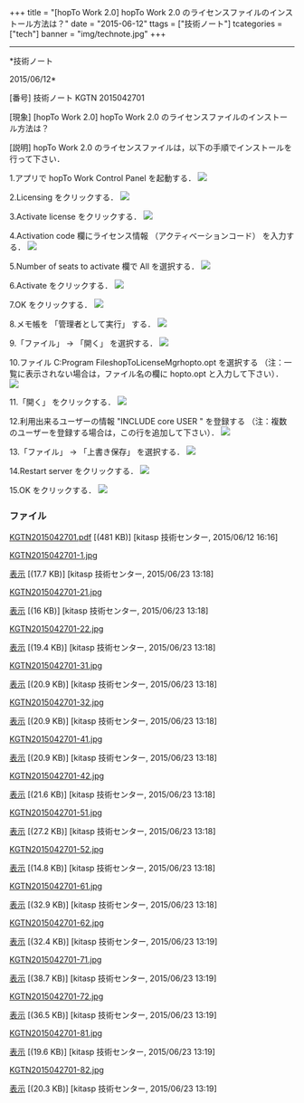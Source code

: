 ﻿+++
title = "[hopTo Work 2.0] hopTo Work 2.0 のライセンスファイルのインストール方法は？"
date = "2015-06-12"
ttags = ["技術ノート"]
tcategories = ["tech"]
banner = "img/technote.jpg"
+++

-----------------------------------------------------------------------------------------------------------------------------

*技術ノート

2015/06/12*


[番号]
技術ノート KGTN 2015042701

[現象]
[hopTo Work 2.0] hopTo Work 2.0
のライセンスファイルのインストール方法は？

[説明]
hopTo Work 2.0
のライセンスファイルは，以下の手順でインストールを行って下さい．

1.アプリで hopTo Work Control Panel を起動する．
![](http://techreport.kitasp.net/attachments/download/2050/KGTN2015042701-1.jpg)

2.Licensing をクリックする．
![](http://techreport.kitasp.net/attachments/download/2051/KGTN2015042701-21.jpg)

3.Activate license をクリックする．
![](http://techreport.kitasp.net/attachments/download/2052/KGTN2015042701-22.jpg)

4.Activation code 欄にライセンス情報 （アクティベーションコード）
を入力する．
![](http://techreport.kitasp.net/attachments/download/2053/KGTN2015042701-31.jpg)

5.Number of seats to activate 欄で All を選択する．
![](http://techreport.kitasp.net/attachments/download/2054/KGTN2015042701-32.jpg)

6.Activate をクリックする．
![](http://techreport.kitasp.net/attachments/download/2055/KGTN2015042701-41.jpg)

7.OK をクリックする．
![](http://techreport.kitasp.net/attachments/download/2056/KGTN2015042701-42.jpg)

8.メモ帳を 「管理者として実行」 する．
![](http://techreport.kitasp.net/attachments/download/2057/KGTN2015042701-51.jpg)

9.「ファイル」 → 「開く」 を選択する．
![](http://techreport.kitasp.net/attachments/download/2058/KGTN2015042701-52.jpg)

10.ファイル C:Program FileshopToLicenseMgrhopto.opt を選択する
（注：一覧に表示されない場合は，ファイル名の欄に hopto.opt
と入力して下さい）．
![](http://techreport.kitasp.net/attachments/download/2059/KGTN2015042701-61.jpg)

11.「開く」 をクリックする．
![](KGTN2015042701-63.jpg)

12.利用出来るユーザーの情報 "INCLUDE core USER " を登録する
（注：複数のユーザーを登録する場合は，この行を追加して下さい）．
![](http://techreport.kitasp.net/attachments/download/2061/KGTN2015042701-71.jpg)

13.「ファイル」 → 「上書き保存」 を選択する．
![](http://techreport.kitasp.net/attachments/download/2062/KGTN2015042701-72.jpg)

14.Restart server をクリックする．
![](http://techreport.kitasp.net/attachments/download/2063/KGTN2015042701-81.jpg)

15.OK をクリックする．
![](http://techreport.kitasp.net/attachments/download/2064/KGTN2015042701-82.jpg)


### ファイル

 
 


[KGTN2015042701.pdf](http://techreport.kitasp.net/attachments/download/1905/KGTN2015042701.pdf)
 [(481 KB)] [kitasp 技術センター, 2015/06/12
16:16]

[KGTN2015042701-1.jpg](http://techreport.kitasp.net/attachments/download/2050/KGTN2015042701-1.jpg)

[表示](http://techreport.kitasp.net/attachments/2050/KGTN2015042701-1.jpg "表示")
 [(17.7 KB)] [kitasp 技術センター, 2015/06/23
13:18]

[KGTN2015042701-21.jpg](http://techreport.kitasp.net/attachments/download/2051/KGTN2015042701-21.jpg)

[表示](http://techreport.kitasp.net/attachments/2051/KGTN2015042701-21.jpg "表示")
 [(16 KB)] [kitasp 技術センター, 2015/06/23
13:18]

[KGTN2015042701-22.jpg](http://techreport.kitasp.net/attachments/download/2052/KGTN2015042701-22.jpg)

[表示](http://techreport.kitasp.net/attachments/2052/KGTN2015042701-22.jpg "表示")
 [(19.4 KB)] [kitasp 技術センター, 2015/06/23
13:18]

[KGTN2015042701-31.jpg](http://techreport.kitasp.net/attachments/download/2053/KGTN2015042701-31.jpg)

[表示](http://techreport.kitasp.net/attachments/2053/KGTN2015042701-31.jpg "表示")
 [(20.9 KB)] [kitasp 技術センター, 2015/06/23
13:18]

[KGTN2015042701-32.jpg](http://techreport.kitasp.net/attachments/download/2054/KGTN2015042701-32.jpg)

[表示](http://techreport.kitasp.net/attachments/2054/KGTN2015042701-32.jpg "表示")
 [(20.9 KB)] [kitasp 技術センター, 2015/06/23
13:18]

[KGTN2015042701-41.jpg](http://techreport.kitasp.net/attachments/download/2055/KGTN2015042701-41.jpg)

[表示](http://techreport.kitasp.net/attachments/2055/KGTN2015042701-41.jpg "表示")
 [(20.9 KB)] [kitasp 技術センター, 2015/06/23
13:18]

[KGTN2015042701-42.jpg](http://techreport.kitasp.net/attachments/download/2056/KGTN2015042701-42.jpg)

[表示](http://techreport.kitasp.net/attachments/2056/KGTN2015042701-42.jpg "表示")
 [(21.6 KB)] [kitasp 技術センター, 2015/06/23
13:18]

[KGTN2015042701-51.jpg](http://techreport.kitasp.net/attachments/download/2057/KGTN2015042701-51.jpg)

[表示](http://techreport.kitasp.net/attachments/2057/KGTN2015042701-51.jpg "表示")
 [(27.2 KB)] [kitasp 技術センター, 2015/06/23
13:18]

[KGTN2015042701-52.jpg](http://techreport.kitasp.net/attachments/download/2058/KGTN2015042701-52.jpg)

[表示](http://techreport.kitasp.net/attachments/2058/KGTN2015042701-52.jpg "表示")
 [(14.8 KB)] [kitasp 技術センター, 2015/06/23
13:18]

[KGTN2015042701-61.jpg](http://techreport.kitasp.net/attachments/download/2059/KGTN2015042701-61.jpg)

[表示](http://techreport.kitasp.net/attachments/2059/KGTN2015042701-61.jpg "表示")
 [(32.9 KB)] [kitasp 技術センター, 2015/06/23
13:18]

[KGTN2015042701-62.jpg](http://techreport.kitasp.net/attachments/download/2060/KGTN2015042701-62.jpg)

[表示](http://techreport.kitasp.net/attachments/2060/KGTN2015042701-62.jpg "表示")
 [(32.4 KB)] [kitasp 技術センター, 2015/06/23
13:19]

[KGTN2015042701-71.jpg](http://techreport.kitasp.net/attachments/download/2061/KGTN2015042701-71.jpg)

[表示](http://techreport.kitasp.net/attachments/2061/KGTN2015042701-71.jpg "表示")
 [(38.7 KB)] [kitasp 技術センター, 2015/06/23
13:19]

[KGTN2015042701-72.jpg](http://techreport.kitasp.net/attachments/download/2062/KGTN2015042701-72.jpg)

[表示](http://techreport.kitasp.net/attachments/2062/KGTN2015042701-72.jpg "表示")
 [(36.5 KB)] [kitasp 技術センター, 2015/06/23
13:19]

[KGTN2015042701-81.jpg](http://techreport.kitasp.net/attachments/download/2063/KGTN2015042701-81.jpg)

[表示](http://techreport.kitasp.net/attachments/2063/KGTN2015042701-81.jpg "表示")
 [(19.6 KB)] [kitasp 技術センター, 2015/06/23
13:19]

[KGTN2015042701-82.jpg](http://techreport.kitasp.net/attachments/download/2064/KGTN2015042701-82.jpg)

[表示](http://techreport.kitasp.net/attachments/2064/KGTN2015042701-82.jpg "表示")
 [(20.3 KB)] [kitasp 技術センター, 2015/06/23
13:19]


 


 

